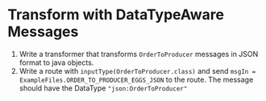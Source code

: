 Transform with DataTypeAware Messages
=====================================

1. Write a transformer that transforms `OrderToProducer` messages in JSON format to java objects.
2. Write a route with `inputType(OrderToProducer.class)` and send `msgIn = ExampleFiles.ORDER_TO_PRODUCER_EGGS_JSON`
to the route. The message should have the DataType `"json:OrderToProducer"`


